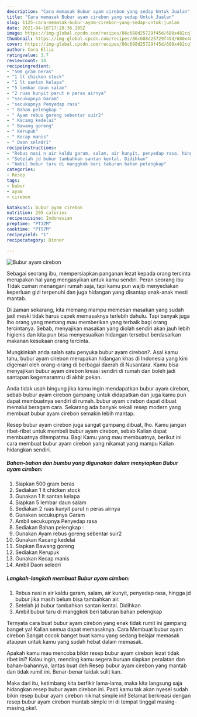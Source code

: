 ```yaml
---
description: "Cara memasak Bubur ayam cirebon yang sedap Untuk Jualan"
title: "Cara memasak Bubur ayam cirebon yang sedap Untuk Jualan"
slug: 1125-cara-memasak-bubur-ayam-cirebon-yang-sedap-untuk-jualan
date: 2021-04-16T17:28:36.195Z
image: https://img-global.cpcdn.com/recipes/86c688d25729f45d/680x482cq70/bubur-ayam-cirebon-foto-resep-utama.jpg
thumbnail: https://img-global.cpcdn.com/recipes/86c688d25729f45d/680x482cq70/bubur-ayam-cirebon-foto-resep-utama.jpg
cover: https://img-global.cpcdn.com/recipes/86c688d25729f45d/680x482cq70/bubur-ayam-cirebon-foto-resep-utama.jpg
author: Cora Ellis
ratingvalue: 3.7
reviewcount: 14
recipeingredient:
- "500 gram beras"
- "1 lt chicken stock"
- "1 lt santan kelapa"
- "5 lembar daun salam"
- "2 ruas kunyit parut n peras airnya"
- "secukupnya Garam"
- "secukupnya Penyedap rasa"
- " Bahan pelengkap "
- " Ayam rebus goreng sebentar suir2"
- " Kacang kedelai"
- " Bawang goreng"
- " Kerupuk"
- " Kecap manis"
- " Daon seledri"
recipeinstructions:
- "Rebus nasi n air kaldu garam, salam, air kunyit, penyedap rasa, hingga jd bubur jika masih belum bisa tambahkan air."
- "Setelah jd bubur tambahkan santan kental. Didihkan"
- "Ambil bubur taru di manggkok beri taburan bahan pelengkap"
categories:
- Resep
tags:
- bubur
- ayam
- cirebon

katakunci: bubur ayam cirebon 
nutrition: 295 calories
recipecuisine: Indonesian
preptime: "PT32M"
cooktime: "PT57M"
recipeyield: "1"
recipecategory: Dinner

---
```



![Bubur ayam cirebon](https://img-global.cpcdn.com/recipes/86c688d25729f45d/680x482cq70/bubur-ayam-cirebon-foto-resep-utama.jpg)

Sebagai seorang ibu, mempersiapkan panganan lezat kepada orang tercinta merupakan hal yang mengasyikan untuk kamu sendiri. Peran seorang ibu Tidak cuman menangani rumah saja, tapi kamu pun wajib menyediakan keperluan gizi terpenuhi dan juga hidangan yang disantap anak-anak mesti mantab.

Di zaman  sekarang, kita memang mampu memesan masakan yang sudah jadi meski tidak harus capek memasaknya terlebih dahulu. Tapi banyak juga lho orang yang memang mau memberikan yang terbaik bagi orang tercintanya. Sebab, menyajikan masakan yang diolah sendiri akan jauh lebih higienis dan kita pun bisa menyesuaikan hidangan tersebut berdasarkan makanan kesukaan orang tercinta. 



Mungkinkah anda salah satu penyuka bubur ayam cirebon?. Asal kamu tahu, bubur ayam cirebon merupakan hidangan khas di Indonesia yang kini digemari oleh orang-orang di berbagai daerah di Nusantara. Kamu bisa menyajikan bubur ayam cirebon kreasi sendiri di rumah dan boleh jadi santapan kegemaranmu di akhir pekan.

Anda tidak usah bingung jika kamu ingin mendapatkan bubur ayam cirebon, sebab bubur ayam cirebon gampang untuk didapatkan dan juga kamu pun dapat membuatnya sendiri di rumah. bubur ayam cirebon dapat dibuat memalui beragam cara. Sekarang ada banyak sekali resep modern yang membuat bubur ayam cirebon semakin lebih mantap.

Resep bubur ayam cirebon juga sangat gampang dibuat, lho. Kamu jangan ribet-ribet untuk membeli bubur ayam cirebon, sebab Kalian dapat membuatnya ditempatmu. Bagi Kamu yang mau membuatnya, berikut ini cara membuat bubur ayam cirebon yang nikamat yang mampu Kalian hidangkan sendiri.

<!--inarticleads1-->

##### Bahan-bahan dan bumbu yang digunakan dalam menyiapkan Bubur ayam cirebon:

1. Siapkan 500 gram beras
1. Sediakan 1 lt chicken stock
1. Gunakan 1 lt santan kelapa
1. Siapkan 5 lembar daun salam
1. Sediakan 2 ruas kunyit parut n peras airnya
1. Gunakan secukupnya Garam
1. Ambil secukupnya Penyedap rasa
1. Sediakan  Bahan pelengkap :
1. Gunakan  Ayam rebus goreng sebentar suir2
1. Gunakan  Kacang kedelai
1. Siapkan  Bawang goreng
1. Sediakan  Kerupuk
1. Gunakan  Kecap manis
1. Ambil  Daon seledri




<!--inarticleads2-->

##### Langkah-langkah membuat Bubur ayam cirebon:

1. Rebus nasi n air kaldu garam, salam, air kunyit, penyedap rasa, hingga jd bubur jika masih belum bisa tambahkan air.
1. Setelah jd bubur tambahkan santan kental. Didihkan
1. Ambil bubur taru di manggkok beri taburan bahan pelengkap




Ternyata cara buat bubur ayam cirebon yang enak tidak rumit ini gampang banget ya! Kalian semua dapat memasaknya. Cara Membuat bubur ayam cirebon Sangat cocok banget buat kamu yang sedang belajar memasak ataupun untuk kamu yang sudah hebat dalam memasak.

Apakah kamu mau mencoba bikin resep bubur ayam cirebon lezat tidak ribet ini? Kalau ingin, mending kamu segera buruan siapkan peralatan dan bahan-bahannya, lantas buat deh Resep bubur ayam cirebon yang mantab dan tidak rumit ini. Benar-benar taidak sulit kan. 

Maka dari itu, ketimbang kita berfikir lama-lama, maka kita langsung saja hidangkan resep bubur ayam cirebon ini. Pasti kamu tak akan nyesel sudah bikin resep bubur ayam cirebon nikmat simple ini! Selamat berkreasi dengan resep bubur ayam cirebon mantab simple ini di tempat tinggal masing-masing,oke!.

